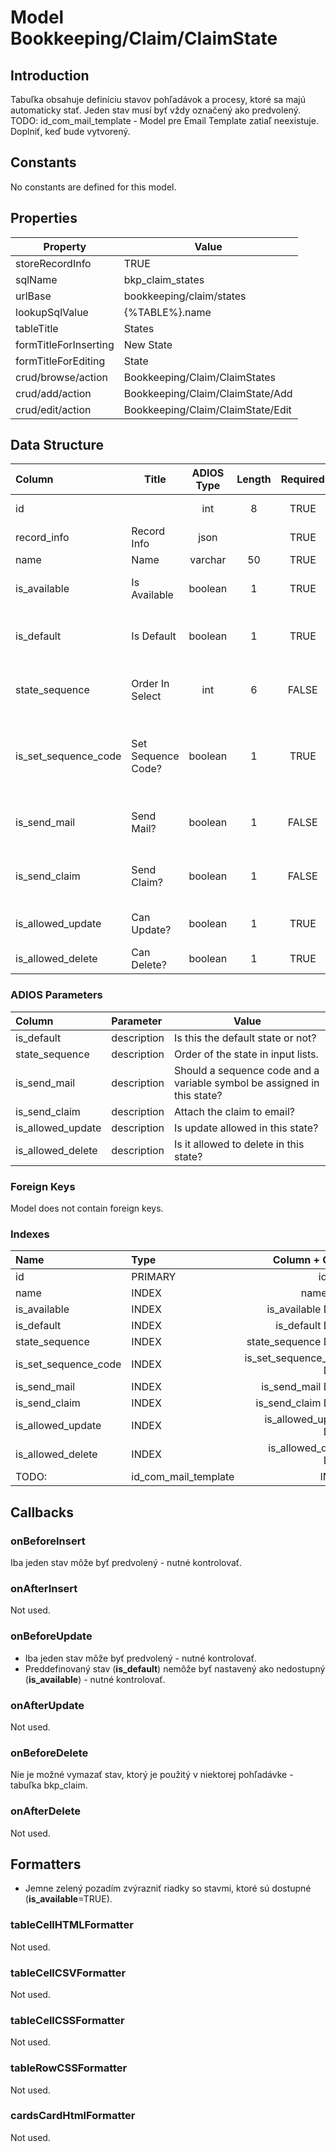 # Model Bookkeeping/Claim/ClaimState

## Introduction

Tabuľka obsahuje definíciu stavov pohľadávok a procesy, ktoré sa majú automaticky stať.
Jeden stav musí byť vždy označený ako predvolený.
TODO: id_com_mail_template - Model pre Email Template zatiaľ neexistuje. Doplniť, keď bude vytvorený.

## Constants

No constants are defined for this model.

## Properties

| Property              | Value                             |
| --------------------- | --------------------------------- |
| storeRecordInfo       | TRUE                              |
| sqlName               | bkp_claim_states                  |
| urlBase               | bookkeeping/claim/states          |
| lookupSqlValue        | {%TABLE%}.name                    |
| tableTitle            | States                            |
| formTitleForInserting | New State                         |
| formTitleForEditing   | State                             |
| crud/browse/action    | Bookkeeping/Claim/ClaimStates     |
| crud/add/action       | Bookkeeping/Claim/ClaimState/Add  |
| crud/edit/action      | Bookkeeping/Claim/ClaimState/Edit |

## Data Structure

| Column               | Title              | ADIOS Type | Length | Required | Notes                                                     |
| :------------------- | ------------------ | :--------: | :----: | :------: | :-------------------------------------------------------- |
| id                   |                    |    int     |   8    |   TRUE   | Unique record ID                                      |
| record_info          | Record Info        |    json    |        |   TRUE   |                                                           |
| name                 | Name               |  varchar   |   50   |   TRUE   | Názov stavu                                               |
| is_available         | Is Available       |  boolean   |   1    |   TRUE   | Je možné tento stav použiť?                               |
| is_default           | Is Default         |  boolean   |   1    |   TRUE   | Je to predvolený stav pohľadávky                          |
| state_sequence       | Order In Select    |    int     |   6    |  FALSE   | Poradové číslo stavu v select boxoch                      |
| is_set_sequence_code | Set Sequence Code? |  boolean   |   1    |   TRUE   | Má sa v danom stave priradiť sekvenčný kód alebo ešte nie |
| is_send_mail         | Send Mail?         |  boolean   |   1    |  FALSE   | Má sa poslať mail o zmene stavu?                          |
| is_send_claim        | Send Claim?        |  boolean   |   1    |  FALSE   | Má sa k mailu pripojiť pohľadávka?                        |
| is_allowed_update    | Can Update?        |  boolean   |   1    |   TRUE   | Môže sa meniť obsah?                                      |
| is_allowed_delete    | Can Delete?        |  boolean   |   1    |   TRUE   | Môže sa zmazať?                                           |

### ADIOS Parameters

| Column                      | Parameter   | Value                                                                   |
| :-------------------------- | :---------- | ----------------------------------------------------------------------- |
| is_default                  | description | Is this the default state or not?                                       |
| state_sequence              | description | Order of the state in input lists.                                      |
| is_send_mail                | description | Should a sequence code and a variable symbol be assigned in this state? |
| is_send_claim               | description | Attach the claim to email?                                              |
| is_allowed_update           | description | Is update allowed in this state?                                        |
| is_allowed_delete           | description | Is it allowed to delete in this state?                                  |

### Foreign Keys

Model does not contain foreign keys.

### Indexes

| Name                        | Type    |                   Column + Order |
| :-------------------------- | :------ | -------------------------------: |
| id                          | PRIMARY |                           id ASC |
| name                        | INDEX   |                         name ASC |
| is_available                | INDEX   |                is_available DESC |
| is_default                  | INDEX   |                  is_default DESC |
| state_sequence              | INDEX   |              state_sequence DESC |
| is_set_sequence_code        | INDEX   |        is_set_sequence_code DESC |
| is_send_mail                | INDEX   |                is_send_mail DESC |
| is_send_claim               | INDEX   |               is_send_claim DESC |
| is_allowed_update           | INDEX   |           is_allowed_update DESC |
| is_allowed_delete           | INDEX   |           is_allowed_delete DESC |
TODO: | id_com_mail_template        | INDEX   |        id_com_mail_template DESC |
## Callbacks

### onBeforeInsert

Iba jeden stav môže byť predvolený - nutné kontrolovať.

### onAfterInsert

Not used.

### onBeforeUpdate

* Iba jeden stav môže byť predvolený - nutné kontrolovať.
* Preddefinovaný stav (**is_default**) nemôže byť nastavený ako nedostupný (**is_available**) - nutné kontrolovať.

### onAfterUpdate

Not used.

### onBeforeDelete

Nie je možné vymazať stav, ktorý je použitý v niektorej pohľadávke - tabuľka bkp_claim.


### onAfterDelete

Not used.

## Formatters

* Jemne zelený pozadím zvýrazniť riadky so stavmi, ktoré sú dostupné (**is_available**=TRUE). 

### tableCellHTMLFormatter

Not used.

### tableCellCSVFormatter

Not used.

### tableCellCSSFormatter

Not used.

### tableRowCSSFormatter

Not used.

### cardsCardHtmlFormatter

Not used.
